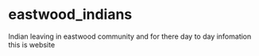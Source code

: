 # eastwood_indians
Indian leaving in eastwood community and for there day to day infomation this is website

